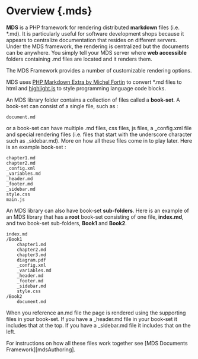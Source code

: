 # Overview {.mds}

**MDS** is a PHP framework for rendering distributed **markdown** files (i.e. *.md).  It is particularly useful for software development shops because it appears to centralize documentation that resides on different servers.  Under the MDS framework, the rendering is centralized but the documents can be anywhere.  You simply tell your MDS server where **web accessible** folders containing .md files are located and it renders them.

The MDS Framework provides a number of customizable rendering options.

MDS uses [PHP Markdown Extra by Michel Fortin](http://michelf.ca/projects/php-markdown/) to convert *.md files to html and [highlight.js](http://highlightjs.org/) to style programming language code blocks. 

An MDS library folder contains a collection of files called a **book-set**. A book-set can consist of a single file, such as :

	document.md
	
or a book-set can have multiple .md files, css files, js files, a _config.xml file and special rendering files (i.e. files that start with the underscore character such as _sidebar.md).  More on how all these files come in to play later.  Here is an example book-set :
	
	chapter1.md
	chapter2.md
	_config.xml
	_variables.md
	_header.md
	_footer.md
	_sidebar.md
	style.css
	main.js

An MDS library can also have book-set **sub-folders**.  Here is an example of an MDS library that has a **root** book-set consisting of one file, **index.md**, and two book-set sub-folders, **Book1** and **Book2**.

	index.md
	/Book1
		chapter1.md
		chapter2.md
		chapter3.md
		diagram.pdf
		_config.xml
		_variables.md
		_header.md
		_footer.md
		_sidebar.md
		style.css
	/Book2
		document.md

When you reference an.md file the page is rendered using the supporting files in your book-set.  If you have a _header.md file in your book-set it includes that at the top.  If you have a _sidebar.md file it includes that on the left.

For instructions on how all these files work together see [MDS Documents Framework][mdsAuthoring].
